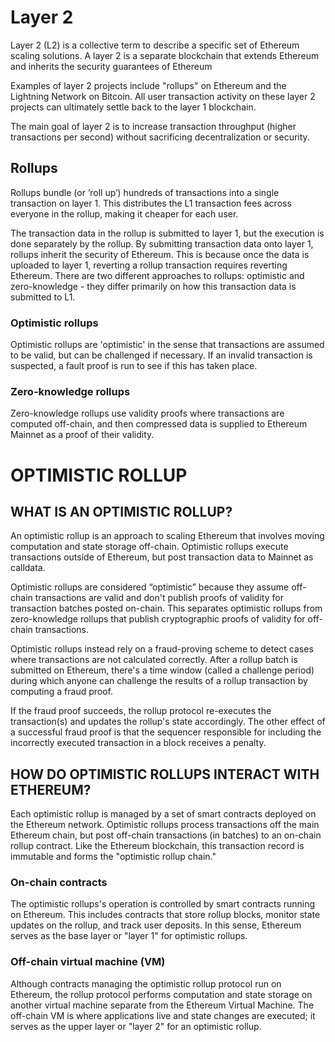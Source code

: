 # Layer 2
Layer 2 (L2) is a collective term to describe a specific set of Ethereum scaling solutions. A layer 2 is a separate blockchain that extends Ethereum and inherits the security guarantees of Ethereum

Examples of layer 2 projects include "rollups" on Ethereum and the Lightning Network on Bitcoin. All user transaction activity on these layer 2 projects can ultimately settle back to the layer 1 blockchain.

The main goal of layer 2 is to increase transaction throughput (higher transactions per second) without sacrificing decentralization or security.

## Rollups
Rollups bundle (or ’roll up’) hundreds of transactions into a single transaction on layer 1. This distributes the L1 transaction fees across everyone in the rollup, making it cheaper for each user.

The transaction data in the rollup is submitted to layer 1, but the execution is done separately by the rollup. By submitting transaction data onto layer 1, rollups inherit the security of Ethereum. This is because once the data is uploaded to layer 1, reverting a rollup transaction requires reverting Ethereum. There are two different approaches to rollups: optimistic and zero-knowledge - they differ primarily on how this transaction data is submitted to L1.

### Optimistic rollups
Optimistic rollups are 'optimistic' in the sense that transactions are assumed to be valid, but can be challenged if necessary. If an invalid transaction is suspected, a fault proof is run to see if this has taken place.

### Zero-knowledge rollups
Zero-knowledge rollups use validity proofs where transactions are computed off-chain, and then compressed data is supplied to Ethereum Mainnet as a proof of their validity.

# OPTIMISTIC ROLLUP

## WHAT IS AN OPTIMISTIC ROLLUP?
An optimistic rollup is an approach to scaling Ethereum that involves moving computation and state storage off-chain. Optimistic rollups execute transactions outside of Ethereum, but post transaction data to Mainnet as calldata.

Optimistic rollups are considered “optimistic” because they assume off-chain transactions are valid and don't publish proofs of validity for transaction batches posted on-chain. This separates optimistic rollups from zero-knowledge rollups that publish cryptographic proofs of validity for off-chain transactions.

Optimistic rollups instead rely on a fraud-proving scheme to detect cases where transactions are not calculated correctly. After a rollup batch is submitted on Ethereum, there's a time window (called a challenge period) during which anyone can challenge the results of a rollup transaction by computing a fraud proof.

If the fraud proof succeeds, the rollup protocol re-executes the transaction(s) and updates the rollup's state accordingly. The other effect of a successful fraud proof is that the sequencer responsible for including the incorrectly executed transaction in a block receives a penalty.

## HOW DO OPTIMISTIC ROLLUPS INTERACT WITH ETHEREUM?
Each optimistic rollup is managed by a set of smart contracts deployed on the Ethereum network. Optimistic rollups process transactions off the main Ethereum chain, but post off-chain transactions (in batches) to an on-chain rollup contract. Like the Ethereum blockchain, this transaction record is immutable and forms the "optimistic rollup chain."

### On-chain contracts
The optimistic rollups's operation is controlled by smart contracts running on Ethereum. This includes contracts that store rollup blocks, monitor state updates on the rollup, and track user deposits. In this sense, Ethereum serves as the base layer or "layer 1" for optimistic rollups.

### Off-chain virtual machine (VM)
Although contracts managing the optimistic rollup protocol run on Ethereum, the rollup protocol performs computation and state storage on another virtual machine separate from the Ethereum Virtual Machine. The off-chain VM is where applications live and state changes are executed; it serves as the upper layer or "layer 2" for an optimistic rollup.



